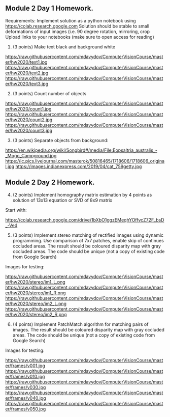 ## Module 2 Day 1 Homework.

Requirements:
Implement solution as a python notebook using https://colab.research.google.com
Solution should be stable to small deformations of input images (i.e. 90 degree rotation, mirroring, crop
Upload links to your notebooks (make sure to open access for reading)

1. (3 points) Make text black and background white

https://raw.githubusercontent.com/mdavydov/ComputerVisionCourse/master/hw2020/text1.jpg
https://raw.githubusercontent.com/mdavydov/ComputerVisionCourse/master/hw2020/text2.jpg
https://raw.githubusercontent.com/mdavydov/ComputerVisionCourse/master/hw2020/text3.jpg

2.  (3 points) Count number of objects

https://raw.githubusercontent.com/mdavydov/ComputerVisionCourse/master/hw2020/count1.jpg
https://raw.githubusercontent.com/mdavydov/ComputerVisionCourse/master/hw2020/count2.jpg
https://raw.githubusercontent.com/mdavydov/ComputerVisionCourse/master/hw2020/count3.jpg

3.  (3 points) Separate objects from background:

https://en.wikipedia.org/wiki/Songbird#/media/File:Eopsaltria_australis_-_Mogo_Campground.jpg
https://ic.pics.livejournal.com/masterok/50816465/1718606/1718606_original.jpg
https://images.indianexpress.com/2019/04/cat_759getty.jpg


## Module 2 Day 2 Homework.

4. (2 points) Implement homography matrix estimation by 4 points as solution of 13x13 equation or SVD of 8x9 matrix

Start with:

https://colab.research.google.com/drive/1bXbO1ggzEMeqhYOffvcZ72F_bsD_-Ved

5. (3 points) Implement stereo matching of rectified images using dynamic programming.
Use comparison of 7x7 patches, enable skip of continues occluded areas.
The result should be coloured disparity map with gray occluded areas.
The code should be unique (not a copy of existing code from Google Search)

Images for testing:

https://raw.githubusercontent.com/mdavydov/ComputerVisionCourse/master/hw2020/stereo/im1_L.png
https://raw.githubusercontent.com/mdavydov/ComputerVisionCourse/master/hw2020/stereo/im1_R.png
https://raw.githubusercontent.com/mdavydov/ComputerVisionCourse/master/hw2020/stereo/im2_L.png
https://raw.githubusercontent.com/mdavydov/ComputerVisionCourse/master/hw2020/stereo/im2_R.png

6. (4 points) Implement PatchMatch algorithm for matching pairs of images.
The result should be coloured disparity map with gray occluded areas.
The code should be unique (not a copy of existing code from Google Search)

Images for testing:

https://raw.githubusercontent.com/mdavydov/ComputerVisionCourse/master/frames/v001.jpg
https://raw.githubusercontent.com/mdavydov/ComputerVisionCourse/master/frames/v010.jpg
https://raw.githubusercontent.com/mdavydov/ComputerVisionCourse/master/frames/v030.jpg
https://raw.githubusercontent.com/mdavydov/ComputerVisionCourse/master/frames/v040.jpg
https://raw.githubusercontent.com/mdavydov/ComputerVisionCourse/master/frames/v050.jpg
